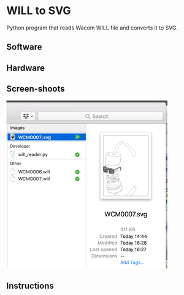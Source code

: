 # WILL to SVG

Python program that reads Wacom WILL file and converts it to SVG. 

## Software

## Hardware

## Screen-shoots

![img1](/doc/img1.png?raw=true "img1")

## Instructions